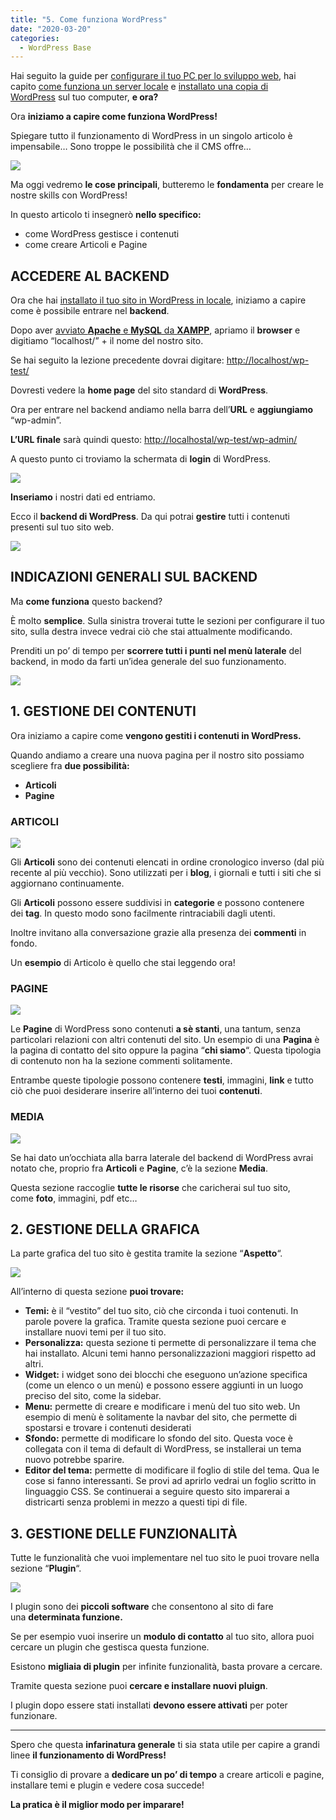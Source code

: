```yaml
---
title: "5. Come funziona WordPress"
date: "2020-03-20"
categories:
  - WordPress Base
---
```


Hai seguito la guide per [configurare il tuo PC per lo sviluppo web](/guide/configurare-il-pc-per-sviluppare-in-wordpress%ef%bf%bc/), hai capito [come funziona un server locale](/guide/perche-installare-wordpress-in-locale/) e [installato una copia di WordPress](/guide/installare-wordpress-in-locale%ef%bf%bc/) sul tuo computer, **e ora?**

Ora **iniziamo a capire come funziona WordPress!**

Spiegare tutto il funzionamento di WordPress in un singolo articolo è impensabile… Sono troppe le possibilità che il CMS offre…

[![](images/scarica-gratis-desk.jpg)](.local/risorse-gratuite//)

Ma oggi vedremo **le cose principali**, butteremo le **fondamenta** per creare le nostre skills con WordPress!

In questo articolo ti insegnerò **nello specifico:**

- come WordPress gestisce i contenuti
- come creare Articoli e Pagine

## ACCEDERE AL BACKEND

Ora che hai [installato il tuo sito in WordPress in locale](/guide/installare-wordpress-in-locale%ef%bf%bc/), iniziamo a capire come è possibile entrare nel **backend**.

Dopo aver [avviato **Apache** e **MySQL** da **XAMPP**](/guide/come-funziona-xampp/), apriamo il **browser** e digitiamo “localhost/” + il nome del nostro sito.

Se hai seguito la lezione precedente dovrai digitare: [http://localhost/wp-test/](http://localhost/wp-test/)

Dovresti vedere la **home page** del sito standard di **WordPress**.

Ora per entrare nel backend andiamo nella barra dell’**URL** e **aggiungiamo** “wp-admin”.

**L’URL finale** sarà quindi questo: [http://localhostal/](http://localhostalbydev.net.local-test/wp-admin/)[wp-test](http://localhost/wp-test/)[/wp-admin/](http://localhostal/wp-test/wp-admin/)

A questo punto ci troviamo la schermata di **login** di WordPress.

![](images/image-13.png)

**Inseriamo** i nostri dati ed entriamo.

Ecco il **backend di WordPress**. Da qui potrai **gestire** tutti i contenuti presenti sul tuo sito web.

![](images/image-14-1024x481-1.png)

## INDICAZIONI GENERALI SUL BACKEND

Ma **come funziona** questo backend?

È molto **semplice**. Sulla sinistra troverai tutte le sezioni per configurare il tuo sito, sulla destra invece vedrai ciò che stai attualmente modificando.

Prenditi un po’ di tempo per **scorrere tutti i punti nel menù laterale** del backend, in modo da farti un’idea generale del suo funzionamento.

![](images/image-22-1.png)

## 1\. GESTIONE DEI CONTENUTI

Ora iniziamo a capire come **vengono gestiti i contenuti in WordPress.**

Quando andiamo a creare una nuova pagina per il nostro sito possiamo scegliere fra **due possibilità:**

- **Articoli**
- **Pagine**

### ARTICOLI

![](images/image-23.png)

Gli **Articoli** sono dei contenuti elencati in ordine cronologico inverso (dal più recente al più vecchio). Sono utilizzati per i **blog**, i giornali e tutti i siti che si aggiornano continuamente.

Gli **Articoli** possono essere suddivisi in **categorie** e possono contenere dei **tag**. In questo modo sono facilmente rintraciabili dagli utenti.

Inoltre invitano alla conversazione grazie alla presenza dei **commenti** in fondo.

Un **esempio** di Articolo è quello che stai leggendo ora!

### PAGINE

![](images/image-24-1.png)

Le **Pagine** di WordPress sono contenuti **a sè stanti**, una tantum, senza particolari relazioni con altri contenuti del sito. Un esempio di una **Pagina** è la pagina di contatto del sito oppure la pagina “**chi siamo**“. Questa tipologia di contenuto non ha la sezione commenti solitamente.

Entrambe queste tipologie possono contenere **testi**, immagini, **link** e tutto ciò che puoi desiderare inserire all’interno dei tuoi **contenuti**.

### MEDIA

![](images/image-25.png)

Se hai dato un’occhiata alla barra laterale del backend di WordPress avrai notato che, proprio fra **Articoli** e **Pagine**, c’è la sezione **Media**.

Questa sezione raccoglie **tutte le risorse** che caricherai sul tuo sito, come **foto**, immagini, pdf etc…

## 2\. GESTIONE DELLA GRAFICA

La parte grafica del tuo sito è gestita tramite la sezione “**Aspetto**“.

![](images/image-26-1.png)

All’interno di questa sezione **puoi trovare:**

- **Temi:** è il “vestito” del tuo sito, ciò che circonda i tuoi contenuti. In parole povere la grafica. Tramite questa sezione puoi cercare e installare nuovi temi per il tuo sito.
- **Personalizza:** questa sezione ti permette di personalizzare il tema che hai installato. Alcuni temi hanno personalizzazioni maggiori rispetto ad altri.
- **Widget:** i widget sono dei blocchi che eseguono un’azione specifica (come un elenco o un menù) e possono essere aggiunti in un luogo preciso del sito, come la sidebar.
- **Menu:** permette di creare e modificare i menù del tuo sito web. Un esempio di menù è solitamente la navbar del sito, che permette di spostarsi e trovare i contenuti desiderati
- **Sfondo:** permette di modificare lo sfondo del sito. Questa voce è collegata con il tema di default di WordPress, se installerai un tema nuovo potrebbe sparire.
- **Editor del tema:** permette di modificare il foglio di stile del tema. Qua le cose si fanno interessanti. Se provi ad aprirlo vedrai un foglio scritto in linguaggio CSS. Se continuerai a seguire questo sito imparerai a districarti senza problemi in mezzo a questi tipi di file.

## 3\. GESTIONE DELLE FUNZIONALITÀ

Tutte le funzionalità che vuoi implementare nel tuo sito le puoi trovare nella sezione “**Plugin**“.

![](images/image-27.png)

I plugin sono dei **piccoli software** che consentono al sito di fare una **determinata funzione.**

Se per esempio vuoi inserire un **modulo di contatto** al tuo sito, allora puoi cercare un plugin che gestisca questa funzione.

Esistono **migliaia di plugin** per infinite funzionalità, basta provare a cercare.

Tramite questa sezione puoi **cercare e installare nuovi pluign**.

I plugin dopo essere stati installati **devono essere attivati** per poter funzionare.

* * *

Spero che questa **infarinatura generale** ti sia stata utile per capire a grandi linee **il funzionamento di WordPress!**

Ti consiglio di provare a **dedicare un po’ di tempo** a creare articoli e pagine, installare temi e plugin e vedere cosa succede!

**La pratica è il miglior modo per imparare!**
